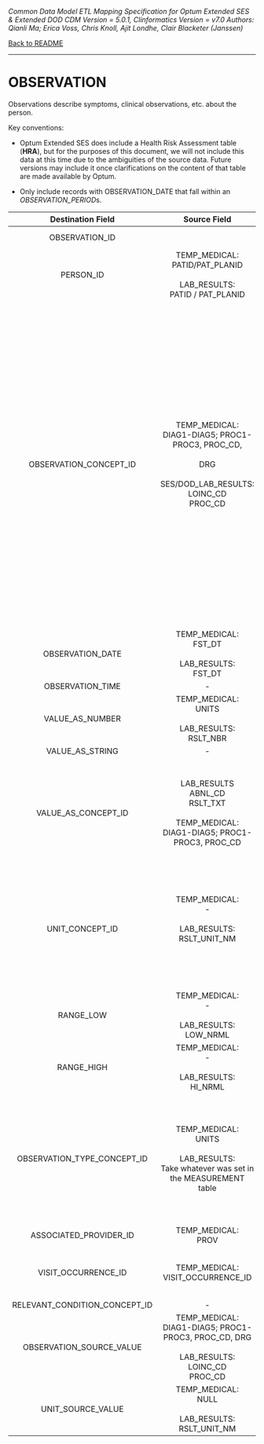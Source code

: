 *Common Data Model ETL Mapping Specification for Optum Extended SES & Extended DOD 
CDM Version = 5.0.1, Clinformatics Version = v7.0
Authors: Qianli Ma; Erica Voss, Chris Knoll, Ajit Londhe, Clair Blacketer (Janssen)*

[Back to README](readme.md)

---

# OBSERVATION

Observations describe symptoms, clinical observations, etc. about the
person.

Key conventions:

-   Optum Extended SES does include a Health Risk Assessment table
    (**HRA**), but for the purposes of this document, we will not
    include this data at this time due to the ambiguities of the
    source data. Future versions may include it once clarifications on
    the content of that table are made available by Optum.

-   Only include records with OBSERVATION_DATE that fall within an
    *OBSERVATION_PERIOD*s.


**Destination Field**|**Source Field**|**Applied Rule**|**Comment**
:-----:|:-----:|:-----:|:-----:
OBSERVATION_ID| |A system generated unique identifier for each observation. | 
PERSON_ID|TEMP_MEDICAL: <br>PATID/PAT_PLANID<br><br>LAB_RESULTS:<br>PATID / PAT_PLANID<br>|At the row level we work with PAT_PLANID, but PATID is what is written to the CDM.| 
OBSERVATION_CONCEPT_ID|TEMP_MEDICAL:<br>DIAG1-DIAG5; PROC1-PROC3, PROC_CD, <br><br>DRG<br><br>SES/DOD_LAB_RESULTS: <br>LOINC_CD<br>PROC_CD|TEMP_MEDICAL (DIAG1-DIAG5):<br>Use Section 4.1<br>TEMP_MEDICAL (PROC-PROC3, PROC_CD):<br>Use Section 3.1.2 and filter with Section 4.2<br><br><br>DRGs still require a mapping. DRGs change over time so we need to map to the DRG that is valid at the time the procedure occurred.  Notice we do not set INVALID_REASON IS NULL – since we are using historical codes, some DRGs we use will be invalid today but not at the time of the procedure.<br><br>Use Vocab map 3.1.2, but do not set INVALID_REASON to NULL<br><br>Use filter:<br>WHERE SOURCE_VOCABULARY_ID IN ('DRG')<br>AND TARGET_VOCABULARY_ID IN ('DRG')<br>AND TARGET_STANDARD_CONCEPT IS NOT NULL|<br><br>LAB_RESULTS:<br>(First, look for LOINC_CD. If no map exists, then look for PROC_CD):<br>Use Section 3.1.2 and filter with Section 4.3<br>
OBSERVATION_DATE|TEMP_MEDICAL: <br>FST_DT<br><br>LAB_RESULTS:<br>FST_DT| | 
OBSERVATION_TIME|-|NULL| 
VALUE_AS_NUMBER|TEMP_MEDICAL:<br>UNITS<br><br>LAB_RESULTS: <br>RSLT_NBR| | 
VALUE_AS_STRING|-|NULL| 
VALUE_AS_CONCEPT_ID|LAB_RESULTS<br>ABNL_CD<br>RSLT_TXT<br><br>TEMP_MEDICAL:<br>DIAG1-DIAG5; PROC1-PROC3, PROC_CD |LAB_RESULTS:  <br>Follow logic given in MEASUREMENT table.<br><br>TEMP_MEDICAL:<br>Use 3.1.3 and point it at the SOURCE_CODE.  But only take the top TARGET_CONCEPT_ID because a few SOURCE_CODES can map to multiple TARGET_CONCEPT_ID.| 
UNIT_CONCEPT_ID|TEMP_MEDICAL:<br>-<br><br>LAB_RESULTS:<br>RSLT_UNIT_NM<br><br><br>|Null<br><br><br>Filters:<br>WHERE SOURCE_VOCABULARY_ID IN ('UCUM')<br>AND TARGET_VOCABULARY_ID IN ('UCUM') <br>AND TARGET_INVALID_REASON IS NULL| 
RANGE_LOW|TEMP_MEDICAL:<br>-<br><br>LAB_RESULTS:<br>LOW_NRML<br>| | 
RANGE_HIGH|TEMP_MEDICAL:<br>-<br><br>LAB_RESULTS:<br>HI_NRML<br>| | 
OBSERVATION_TYPE_CONCEPT_ID|TEMP_MEDICAL:<br>UNITS<br><br>LAB_RESULTS:<br>Take whatever was set in the MEASUREMENT table|TEMP_MEDICAL:<br>DIAG1-DIAG5; PROC1-PROC3, PROC_CD<br><br>Take the type assigned in 5.1 and 5.2. <br><br>DRG:<br>900000008-Claim DRG<br><br>LAB:<br>38000277 – Observation numeric result| 
ASSOCIATED_PROVIDER_ID|TEMP_MEDICAL:<br>PROV|NULL| 
VISIT_OCCURRENCE_ID|TEMP_MEDICAL:<br>VISIT_OCCURRENCE_ID|<br><br>LAB_RESULTS:<br>NULL|Refer to logic in building VISIT_OCCURRENCE table for linking with VISIT_OCCURRENCE_ID
RELEVANT_CONDITION_CONCEPT_ID|-|NULL| 
OBSERVATION_SOURCE_VALUE|TEMP_MEDICAL:<br>DIAG1-DIAG5; PROC1-PROC3, PROC_CD, DRG<br><br>LAB_RESULTS: <br>LOINC_CD<br>PROC_CD|LAB_RESULTS: <br>The LOINC_CD or PROC_CD as it appears in the SES/DOD_LAB_RESULTS table and as was selected above (i.e. use the LOINC_CD first if possible).  <br>| 
UNIT_SOURCE_VALUE|TEMP_MEDICAL:<br>NULL<br><br>LAB_RESULTS:<br>RSLT_UNIT_NM| | 

